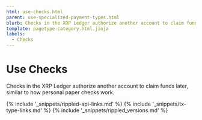 ```yaml
---
html: use-checks.html
parent: use-specialized-payment-types.html
blurb: Checks in the XRP Ledger authorize another account to claim funds later, similar to how personal paper checks work.
template: pagetype-category.html.jinja
labels:
  - Checks
---
```


# Use Checks

Checks in the XRP Ledger authorize another account to claim funds later, similar to how personal paper checks work.

<!--{# common link defs #}-->
{% include '_snippets/rippled-api-links.md' %}
{% include '_snippets/tx-type-links.md' %}
{% include '_snippets/rippled_versions.md' %}
